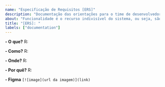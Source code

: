 ```yaml
---
name: "Especificação de Requisitos [ERS]"
description: "Documentação das orientações para o time de desenvolvedores"
about: "Funcionalidade é o recurso indivisível do sistema, ou seja, são ações que podem ser iniciadas e finalizadas em sequência sem novos dados. Um fluxo é um conjunto de funcionalidades."
title: "[ERS]: " 
labels: ["documentation"]
---
```


**- O que?**
R: 

**- Como?**
R: 

**- Onde?**
R: 

**- Por quê?**
R: 

**- Figma**
```[![image](url da imagem)](link)```
